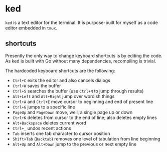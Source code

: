 # ked

`ked` is a text editor for the terminal. It is purpose-built for myself
as a code editor embedded in `tmux`.

## shortcuts

Presently the only way to change keyboard shortcuts is by editing the
code. As ked is built with Go without many dependencies, recompiling
is trivial.

The hardcoded keyboard shortcuts are the following:

  * `Ctrl+C` exits the editor and also cancels dialogs
  * `Ctrl+W` saves the buffer
  * `Ctrl+S` searches the buffer (use `Ctrl+N` to jump through results)
  * `Alt+Left` and `Alt+Right` jump over wordish things
  * `Ctrl+A` and `Ctrl+E` move cursor to beginning and end of present line
  * `Ctrl+G` jumps to a specific line
  * `PageUp` and `PageDown` move, well, a single page up or down
  * `Ctrl+K` deletes from cursor to the end of line; also deletes empty lines
  * `Alt+Backspace` deletes current word
  * `Ctrl+_` undos recent actions
  * `Tab` inserts one tab character to cursor position
  * `Shift+Tab` (`Backtab`) removes one level of tabulation from line beginning
  * `Alt+Up` and `Alt+Down` jump to the previous or next empty line
